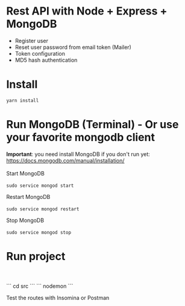 # Rest API with Node + Express + MongoDB
+ Register user
+ Reset user password from email token (Mailer)
+ Token configuration
+ MD5 hash authentication


# Install
``` yarn install ```

# Run MongoDB (Terminal) - Or use your favorite mongodb client
**Important**: you need install MongoDB if you don't run yet:
</br>
https://docs.mongodb.com/manual/installation/
</br>
</br>
Start MongoDB
</br>
</br>
``` sudo service mongod start ```

Restart MongoDB
</br>
</br>
``` sudo service mongod restart ```

Stop MongoDB
</br></br>
``` sudo service mongod stop ```

# Run project
</br>
</br>
``` cd src ```
``` nodemon ```

Test the routes with Insomina or Postman
